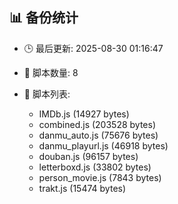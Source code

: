 ## 📊 备份统计

- 🕒 最后更新: 2025-08-30 01:16:47
- 📁 脚本数量: 8
- 📄 脚本列表:

  - IMDb.js (14927 bytes)
  - combined.js (203528 bytes)
  - danmu_auto.js (75676 bytes)
  - danmu_playurl.js (46918 bytes)
  - douban.js (96157 bytes)
  - letterboxd.js (33802 bytes)
  - person_movie.js (7843 bytes)
  - trakt.js (15474 bytes)
